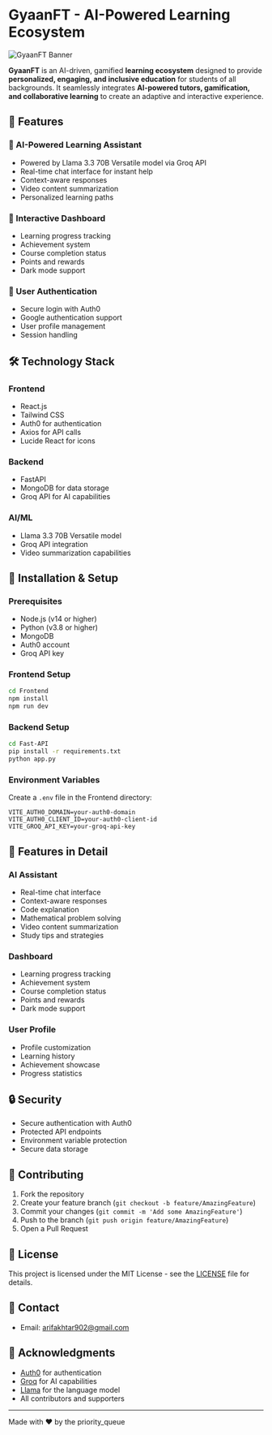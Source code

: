 # GyaanFT - AI-Powered Learning Ecosystem

![GyaanFT Banner](https://github.com/arifakhtar51/ACE_4.0_Priority_Queue_GYAANFT/blob/main/public/Banner.png)

**GyaanFT** is an AI-driven, gamified **learning ecosystem** designed to provide **personalized, engaging, and inclusive education** for students of all backgrounds. It seamlessly integrates **AI-powered tutors, gamification, and collaborative learning** to create an adaptive and interactive experience.

## 🚀 Features

### 🔹 AI-Powered Learning Assistant
- Powered by Llama 3.3 70B Versatile model via Groq API
- Real-time chat interface for instant help
- Context-aware responses
- Video content summarization
- Personalized learning paths

### 🔹 Interactive Dashboard
- Learning progress tracking
- Achievement system
- Course completion status
- Points and rewards
- Dark mode support

### 🔹 User Authentication
- Secure login with Auth0
- Google authentication support
- User profile management
- Session handling

## 🛠️ Technology Stack

### Frontend
- React.js
- Tailwind CSS
- Auth0 for authentication
- Axios for API calls
- Lucide React for icons

### Backend
- FastAPI
- MongoDB for data storage
- Groq API for AI capabilities

### AI/ML
- Llama 3.3 70B Versatile model
- Groq API integration
- Video summarization capabilities

## 🔧 Installation & Setup

### Prerequisites
- Node.js (v14 or higher)
- Python (v3.8 or higher)
- MongoDB
- Auth0 account
- Groq API key

### Frontend Setup
```bash
cd Frontend
npm install
npm run dev
```

### Backend Setup
```bash
cd Fast-API
pip install -r requirements.txt
python app.py
```

### Environment Variables
Create a `.env` file in the Frontend directory:
```env
VITE_AUTH0_DOMAIN=your-auth0-domain
VITE_AUTH0_CLIENT_ID=your-auth0-client-id
VITE_GROQ_API_KEY=your-groq-api-key
```

## 📱 Features in Detail

### AI Assistant
- Real-time chat interface
- Context-aware responses
- Code explanation
- Mathematical problem solving
- Video content summarization
- Study tips and strategies

### Dashboard
- Learning progress tracking
- Achievement system
- Course completion status
- Points and rewards
- Dark mode support

### User Profile
- Profile customization
- Learning history
- Achievement showcase
- Progress statistics

## 🔒 Security

- Secure authentication with Auth0
- Protected API endpoints
- Environment variable protection
- Secure data storage

## 🤝 Contributing

1. Fork the repository
2. Create your feature branch (`git checkout -b feature/AmazingFeature`)
3. Commit your changes (`git commit -m 'Add some AmazingFeature'`)
4. Push to the branch (`git push origin feature/AmazingFeature`)
5. Open a Pull Request

## 📝 License

This project is licensed under the MIT License - see the [LICENSE](LICENSE) file for details.


## 📧 Contact

- Email: arifakhtar902@gmail.com

## 🙏 Acknowledgments

- [Auth0](https://auth0.com) for authentication
- [Groq](https://groq.com) for AI capabilities
- [Llama](https://llama.ai) for the language model
- All contributors and supporters

---

Made with ❤️ by the priority_queue
```

